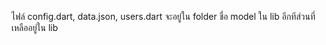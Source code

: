 ไฟล์ config.dart, data.json, users.dart จะอยู่ใน folder ชื่อ model ใน lib อีกทีส่วนที่เหลืออยู่ใน lib 

